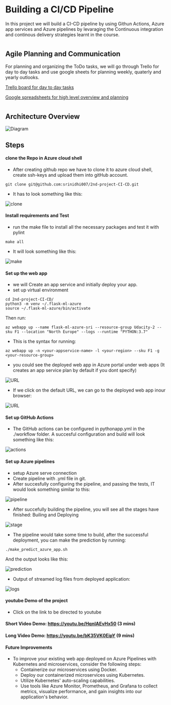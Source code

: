 # Building a CI/CD Pipeline
In this project we will build a CI-CD pipeline by using Githun Actions, Azure app services and Azure pipelines by levaraging the Continuous integration and continous delivery strategies learnt in the course.

#

## Agile Planning and Communication
For planning and organizing the ToDo tasks, we will go through Trello for day to day tasks and use google sheets for planning weekly, quaterly and yearly outlooks.

[Trello board for day to day tasks](https://trello.com/invite/b/eV2dTCfS/ATTIb73a021f9cc41346b085b28ba7240ac05C513744/ci-cd-2nd-project)

[Google spreadsheets for high level overview and planning](https://docs.google.com/spreadsheets/d/1i13qxWZAgimTkDBM0qaHdZdUQZiCsq8p/edit?usp=sharing&ouid=106030168383046099430&rtpof=true&sd=true)


#

## Architecture Overview

![Diagram](./2nd-project-screenshots/Srinidhi-2ndproject-architecture.jpg)



## Steps 

#### clone the Repo in Azure cloud shell
- After creating github repo we have to clone it to azure cloud shell, create ssh-keys and upload them into gitHub account.


```
git clone git@github.com:srinidhi007/2nd-project-CI-CD.git
```
- It has to look something like this:

![clone](./2nd-project-screenshots/cloned_files_in_git.png)


#### Install requirements and Test
- run the make file to install all the necessary packages and test it with pylint

```
make all
```
- It will look something like this:

![make](./2nd-project-screenshots/make_all_succesfully_passed.png)

#### Set up the web app
- we will Create an app service and initially deploy your app.
- set up virtual environment

```
cd 2nd-project-CI-CD/
python3 -m venv ~/.flask-ml-azure
source ~/.flask-ml-azure/bin/activate
```
Then run:

```
az webapp up --name flask-ml-azure-sri --resource-group Udacity-2 --sku F1 --location "North Europe" --logs --runtime "PYTHON:3.7"
```
- This is the syntax for running:
```
az webapp up -n <your-appservice-name> -l <your-region> --sku F1 -g <your-resource-group>
```

- you could see the deployed web app in Azure portal under web apps (It creates an app service plan by default if you dont specify)

![URL](./2nd-project-screenshots/Deployed_URL.png)

- If we click on the default URL, we can go to the deployed web app inour browser:

![URL](./2nd-project-screenshots/Deployed_webapp.png)

#### Set up GitHub Actions
- The GitHub actions can be configured in pythonapp.yml in the ./workflow folder. A succesful configuration and build will look something like this:

![actions](./2nd-project-screenshots/Passing_GitHub_actions.png)

#### Set up Azure pipelines
- setup Azure serve connection
- Create pipeline with .yml file in git. 
- After succesfully configuring the pipeline, and passing the tests, IT would look something similar to this:

![pipeline](./2nd-project-screenshots/pipeline_sucessful.png)

- After succefully building the pipeline, you will see all the stages have finished: Builing and Deploying

![stage](./2nd-project-screenshots/pipeline_stage.png)

- The pipeline would take some time to build, after the successful deployment, you can make the prediction by running:

```
./make_predict_azure_app.sh
```
And the output looks like this:

![prediction](./2nd-project-screenshots/Succesful_prediction.png)

- Output of streamed log files from deployed application:

![logs](./2nd-project-screenshots/log-trails.png)

#### youtube Demo of the project
- Click on the link to be directed to youtube
#### Short Video Demo: https://youtu.be/HqnIAEvHx50 (3 mins)

#### Long Video Demo: https://youtu.be/bK35VK0EipY  (9 mins)

#### Future Improvements
- To improve your existing web app deployed on Azure Pipelines with Kubernetes and microservices, consider the following steps:
  - Containerize our microservices using Docker.
  -  Deploy our containerized microservices using Kubernetes.
  -  Utilize Kubernetes' auto-scaling capabilities.
  -  Use tools like Azure Monitor, Prometheus, and Grafana to collect metrics, visualize performance, and gain insights into our application's behavior.

#
